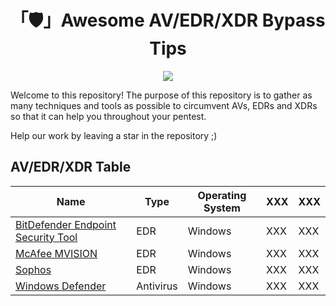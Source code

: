 <h1 align="center">「🛡️」Awesome AV/EDR/XDR Bypass Tips</h1>

<p align="center"><img src="https://png.pngtree.com/png-vector/20190215/ourlarge/pngtree-vector-guard-shield-icon-png-image_691190.jpg"></p>

Welcome to this repository! The purpose of this repository is to gather as many techniques and tools as possible to circumvent AVs, EDRs and XDRs so that it can help you throughout your pentest.

Help our work by leaving a star in the repository ;)

## AV/EDR/XDR Table

| Name | Type | Operating System | XXX | XXX |
| ----------- | ----------- | ----------- | ----------- | ----------- |
| [BitDefender Endpoint Security Tool](https://github.com/MrEmpy/Awesome-AV-EDR-XDR-Bypass/tree/main/BitDefender%20Endpoint%20Security%20Tool) | EDR | Windows | XXX | XXX |
| [McAfee MVISION](https://github.com/MrEmpy/Awesome-AV-EDR-XDR-Bypass/tree/main/McAfee%20MVISION) | EDR | Windows | XXX | XXX |
| [Sophos](https://github.com/MrEmpy/Awesome-AV-EDR-XDR-Bypass/tree/main/Sophos) | EDR | Windows | XXX | XXX |
| [Windows Defender](https://github.com/MrEmpy/Awesome-AV-EDR-XDR-Bypass/tree/main/Windows%20Defender) | Antivirus | Windows | XXX | XXX |
